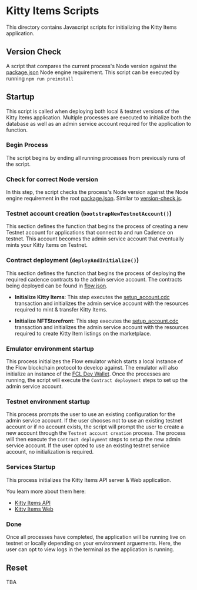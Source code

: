 # Kitty Items Scripts

This directory contains Javascript scripts for initializing the Kitty Items application.

## Version Check

A script that compares the current process's Node version against the [package.json](/package.json) Node engine requirement. This script can be executed by running `npm run preinstall`

## Startup

This script is called when deploying both local & testnet versions of the Kitty Items application. Multiple processes are executed to initialize both the database as well as an admin service account required for the application to function.

### Begin Process
The script begins by ending all running processes from previously runs of the script.

### Check for correct Node version
In this step, the script checks the process's Node version against the Node engine requirement in the root [package.json](/package.json). Similar to [version-check.js](/.ki-scripts/version-check.js).

### Testnet account creation (`bootstrapNewTestnetAccount()`)
This section defines the function that begins the process of creating a new Testnet account for applications that connect to and run Cadence on testnet. This account becomes the admin service account that eventually mints your Kitty Items on Testnet.

### Contract deployment (`deployAndInitialize()`)
This section defines the function that begins the process of deploying the required cadence contracts to the admin service account. The contracts being deployed can be found in [flow.json](/flow.json).

- **Initialize Kitty Items**: This step executes the [setup_account.cdc](/cadence/transactions/kittyItems/setup_account.cdc) transaction and initializes the admin service account with the resources required to mint & transfer Kitty Items.

- **Initialize NFTStorefront**: This step executes the [setup_account.cdc](/cadence/transactions/nftStorefront/setup_account.cdc) transaction and initializes the admin service account with the resources required to create Kitty Item listings on the marketplace.

### Emulator environment startup
This process initializes the Flow emulator which starts a local instance of the Flow blockchain protocol to develop against. The emulator will also initialize an instance of the [FCL Dev Wallet](https://github.com/onflow/fcl-dev-wallet). Once the processes are running, the script will execute the `Contract deployment` steps to set up the admin service account.

### Testnet environment startup
This process prompts the user to use an existing configuration for the admin service account. If the user chooses not to use an existing testnet account or if no account exists, the script  will prompt the user to create a new account through the `Testnet account creation` process. The process will then execute the `Contract deployment` steps to setup the new admin service account. If the user opted to use an existing testnet service account, no initialization is required.

### Services Startup
This process initializes the Kitty Items API server & Web application. 

You learn more about them here:
- [Kitty Items API](/api/README.md)
- [Kitty Items Web](/web/README.md)

### Done
Once all processes have completed, the application will be running live on testnet or locally depending on your environment arguements. Here, the user can opt to view logs in the terminal as the application is running. 

## Reset
TBA

